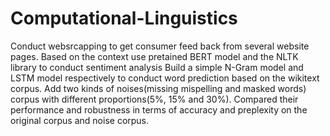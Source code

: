 # Computational-Linguistics
Conduct websrcapping to get consumer feed back from several website pages.  Based on the context use pretained BERT model and the NLTK library to conduct sentiment analysis
Build a simple N-Gram model and LSTM model respectively to conduct word prediction based on the wikitext corpus.
Add two kinds of noises(missing mispelling and masked words) corpus with different proportions(5%, 15% and 30%). Compared their performance and robustness
in terms of accuracy and preplexity on the original corpus and noise corpus.

